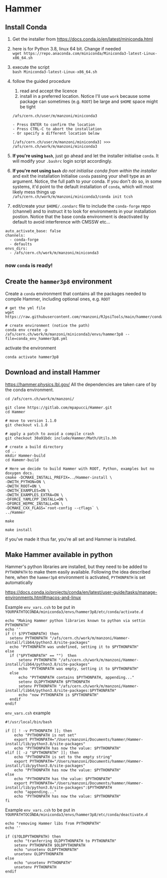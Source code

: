 # Hammer

## Install Conda

1. Get the installer from https://docs.conda.io/en/latest/miniconda.html

2. here is for Python 3.8, linux 64 bit. Change if needed  
`wget https://repo.anaconda.com/miniconda/Miniconda3-latest-Linux-x86_64.sh`

3. execute the script  
`bash Miniconda3-latest-Linux-x86_64.sh`

4. follow the guided procedure
    1. read and accept the licence
    2. install in a preferred location. Notice I'll use `work` because some package can sometimes (e.g. `ROOT`) be large and `$HOME` space might be tight
    ```Miniconda3 will now be installed into this location:
    /afs/cern.ch/user/m/manzoni/miniconda3
    
    - Press ENTER to confirm the location
    - Press CTRL-C to abort the installation
    - Or specify a different location below
    
    [/afs/cern.ch/user/m/manzoni/miniconda3] >>> /afs/cern.ch/work/m/manzoni/miniconda3
    ```

5. **If you're using `bash`**, just go ahead and let the installer initialise `conda`.
It will modify your `.bashrc` login script accordingly.  

6. **If you're not using `bash`** *do not initialise conda from within the installer* and exit the installation
Initialise `conda` passing your shell type as an argument. Notice, the full path to *your* conda. If you don't do so, in some systems, it'd point to the default installation of `conda`, which will most likely mess things up  
`/afs/cern.ch/work/m/manzoni/miniconda3/conda init tcsh`

7. edit/create your `$HOME/.condarc` file to include the `conda-forge` repo (channel) and to instruct it to look for environments in your installation postion. Notice that the base conda environment is deactivated by default to avoid interference with CMSSW etc...
```[manzoni@t3ui02 ~]$ more .condarc
auto_activate_base: false
channels:
  - conda-forge
  - defaults
envs_dirs:
  - /afs/cern.ch/work/m/manzoni/miniconda3
```

### now `conda` is ready!

## Create the `hammer3p8` environment

Create a `conda` environment that contains all the packages needed to compile Hammer, including optional ones, e.g. `ROOT`

```
# get the yml file
wget https://raw.githubusercontent.com/rmanzoni/RJpsiTools/main/hammer/conda_env_hammer3p8.yml

# create environment (notice the path)
conda env create -p /afs/cern.ch/work/m/manzoni/miniconda3/envs/hammer3p8 --file=conda_env_hammer3p8.yml
```

activate the environment

```
conda activate hammer3p8
```

## Download and install Hammer

https://hammer.physics.lbl.gov/
All the dependencies are taken care of by the conda environment.

```
cd /afs/cern.ch/work/m/manzoni/

git clone https://gitlab.com/mpapucci/Hammer.git
cd Hammer

# move to version 1.1.0
git checkout v1.1.0

# apply a patch to avoid a compile crash
git checkout 30a91bdc include/Hammer/Math/Utils.hh

# create a build directory
cd ..
mkdir Hammer-build
cd Hamemr-build

# Here we decide to build Hammer with ROOT, Python, examples but no doxygen docs.
cmake -DCMAKE_INSTALL_PREFIX=../Hammer-install \
-DWITH_PYTHON=ON \
-DWITH_ROOT=ON \
-DWITH_EXAMPLES=ON \
-DWITH_EXAMPLES_EXTRA=ON \
-DFORCE_YAMLCPP_INSTALL=ON \
-DFORCE_HEPMC_INSTALL=ON \
-DCMAKE_CXX_FLAGS=`root-config --cflags` \
../Hammer

make

make install
```

if you've made it thus far, you're all set and Hammer is installed.


## Make Hammer available in python

Hammer's python libraries are installed, but they need to be added to `PYTHONPATH` to make them easily available.
Following the idea described here, when the `hammer3p8` environment is activated, `PYTHONPATH` is set automatically

https://docs.conda.io/projects/conda/en/latest/user-guide/tasks/manage-environments.html#macos-and-linux


Example `env_vars.csh` to be put in `YOURPATHTOCONDA/miniconda3/envs/hammer3p8/etc/conda/activate.d`

```
echo "Making Hammer python libraries known to python via settin  PYTHONPATH"
echo ''
if (! $?PYTHONPATH) then
  setenv PYTHONPATH "/afs/cern.ch/work/m/manzoni/Hammer-install/lib64/python3.8/site-packages"
  echo "PYTHONPATH was undefined, setting it to $PYTHONPATH"
else
  if ("$PYTHONPATH" == "")  then
      setenv PYTHONPATH "/afs/cern.ch/work/m/manzoni/Hammer-install/lib64/python3.8/site-packages"
      echo "PYTHONPATH was empty, setting it to $PYTHONPATH"
  else
      echo "PYTHONPATH contains $PYTHONPATH, appending..."
      setenv OLDPYTHONPATH $PYTHONPATH
      setenv PYTHONPATH "/afs/cern.ch/work/m/manzoni/Hammer-install/lib64/python3.8/site-packages:$PYTHONPATH"
      echo "now PYTHONPATH is $PYTHONPATH"
  endif
endif
```

`env_vars.csh` example
```
#!/usr/local/bin/bash

if [[ ! -v PYTHONPATH ]]; then
    echo "PYTHONPATH is not set"
    export PYTHONPATH="/Users/manzoni/Documents/hammer/Hammer-install/lib/python3.8/site-packages"
    echo "PYTHONPATH has now the value: $PYTHONPATH"
elif [[ -z "$PYTHONPATH" ]]; then
    echo "PYTHONPATH is set to the empty string"
    export PYTHONPATH="/Users/manzoni/Documents/hammer/Hammer-install/lib/python3.8/site-packages"
    echo "PYTHONPATH has now the value: $PYTHONPATH"
else
    echo "PYTHONPATH has the value: $PYTHONPATH"
    export PYTHONPATH="/Users/manzoni/Documents/hammer/Hammer-install/lib/python3.8/site-packages":$PYTHONPATH
    echo "appending..."
    echo "PYTHONPATH has now the value: $PYTHONPATH"
fi
```


Example `env_vars.csh` to be put in `YOURPATHTOCONDA/miniconda3/envs/hammer3p8/etc/conda/deactivate.d`

```
echo "removing Hammer libs from PYTHONPATH"
echo ''

if ($?OLDPYTHONPATH) then
    echo "tranferring OLDPYTHONPATH to PYTHONPATH"
    setenv PYTHONPATH $OLDPYTHONPATH
    echo "unsetenv OLDPYTHONPATH"
    unsetenv OLDPYTHONPATH
else
    echo "unsetenv PYTHONPATH"
    unsetenv PYTHONPATH
endif
```
